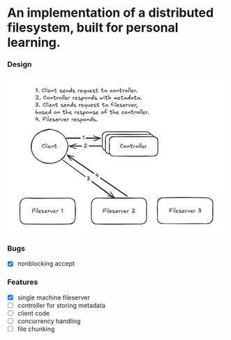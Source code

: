 # An implementation of a distributed filesystem, built for personal learning.
### Design
<img src="images/design.png" width="500px" />

### Bugs
- [x] nonblocking accept

### Features
- [x] single machine fileserver
- [ ] controller for storing metadata
- [ ] client code
- [ ] concurrency handling
- [ ] file chunking
